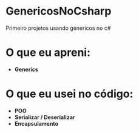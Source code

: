 # GenericosNoCsharp
Primeiro projetos usando genericos no c#
# O que eu apreni:
* **Generics**
# O que eu usei no código:
* **POO**
* **Serializar / Deserializar**
* **Encapsulamento**
